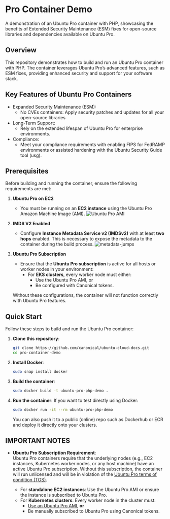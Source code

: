# Pro Container Demo

A demonstration of an Ubuntu Pro container with PHP, showcasing the benefits of Extended Security Maintenance (ESM) fixes for open-source libraries and dependencies available on Ubuntu Pro.

## Overview

This repository demonstrates how to build and run an Ubuntu Pro container with PHP. The container leverages Ubuntu Pro’s advanced features, such as ESM fixes, providing enhanced security and support for your software stack.

## Key Features of Ubuntu Pro Containers

 - Expanded Security Maintenance (ESM):
     - No CVEs containers: Apply security patches and updates for all your open-source libraries 
 - Long-Term Support:
     - Rely on the extended lifespan of Ubuntu Pro for enterprise environments.
 - Compliance:
     - Meet your compliance requirements with enabling FIPS for FedRAMP environments or assisted hardening with the Ubuntu Security Guide tool (usg).

## Prerequisites

Before building and running the container, ensure the following requirements are met:

1. **Ubuntu Pro on EC2**  
   - You must be running on an **EC2 instance** using the Ubuntu Pro Amazon Machine Image (AMI).
     ![Ubuntu Pro AMI](https://github.com/user-attachments/assets/89677c23-0be4-4872-9c85-4d0b8524e425)

   
2. **IMDS V2 Enabled**  
   - Configure **Instance Metadata Service v2 (IMDSv2)** with at least **two hops** enabled. This is necessary to expose the metadata to the container during the build process.
     ![metadata-jumps](https://github.com/user-attachments/assets/dbcb6a30-40c5-4e5d-86d2-1c918835e2b7)


3. **Ubuntu Pro Subscription**    
   - Ensure that the **Ubuntu Pro subscription** is active for all hosts or worker nodes in your environment:
     - For **EKS clusters**, every worker node must either:
       - Use the Ubuntu Pro AMI, or  
       - Be configured with Canonical tokens.  

   Without these configurations, the container will not function correctly with Ubuntu Pro features.

## Quick Start

Follow these steps to build and run the Ubuntu Pro container:

1. **Clone this repository**:
   ```bash
   git clone https://github.com/canonical/ubuntu-cloud-docs.git
   cd pro-container-demo
   ```
1. **Install Docker**:
   ```bash
   sudo snap install docker
   ```
1. **Build the container**:
   ```bash
   sudo docker build -t ubuntu-pro-php-demo .
   ```
1. **Run the container**:
   If you want to test directly using Docker:
   ```bash
   sudo docker run -it --rm ubuntu-pro-php-demo
   ```
   You can also push it to a public (online) repo such as Dockerhub or ECR and deploy it directly onto your clusters.

## IMPORTANT NOTES

- **Ubuntu Pro Subscription Requirement**:  
  Ubuntu Pro containers require that the underlying nodes (e.g., EC2 instances, Kubernetes worker nodes, or any host machine) have an active Ubuntu Pro subscription. Without this subscription, the container will run unlicensed and will be in violation of the [Ubuntu Pro terms of condition (TOS)](https://assets.ubuntu.com/v1/2b1d777a-Ubuntu%20Pro%20description%20-%20deploy%20May%202024%20(1).pdf).

  - For **standalone EC2 instances**: Use the Ubuntu Pro AMI or ensure the instance is subscribed to Ubuntu Pro.
  - For **Kubernetes clusters**: Every worker node in the cluster must:
    - [Use an Ubuntu Pro AMI](https://documentation.ubuntu.com/aws/en/latest/aws-how-to/kubernetes/deploy-ubuntu-pro-cluster-with-eks-pro-ami/), **or**
    - Be manually subscribed to Ubuntu Pro using Canonical tokens.

